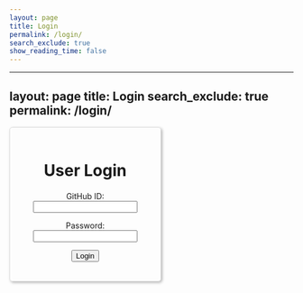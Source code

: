 ```yaml
---
layout: page
title: Login
permalink: /login/
search_exclude: true
show_reading_time: false
---
```


---
layout: page 
title: Login
search_exclude: true
permalink: /login/
---

<style>
    .login-container {
        display: flex;
        justify-content: space-between;
        flex-wrap: wrap; /* allows the cards to wrap onto the next line if the screen is too small */
    }
    
    .login-card, .signup-card {
        margin-top: 0;
        width: 45%;
        border: 1px solid #ddd;
        border-radius: 5px;
        padding: 20px;
        box-shadow: 2px 2px 5px rgba(0, 0, 0, 0.3);
        margin-bottom: 20px;
        overflow-x: auto;
        text-align: center;
    }
    
    .login-card h1, .signup-card h1 {
        margin-bottom: 20px;
    }
</style>

<div class="login-container">
    <!-- Login Form -->
    <div class="login-card">
        <h1>User Login</h1>
        <form id="loginForm" onsubmit="handleLogin(event);">
            <p>
                <label>
                    GitHub ID:
                    <input type="text" name="uid" id="uid" required>
                </label>
            </p>
            <p>
                <label>
                    Password:
                    <input type="password" name="password" id="password" required>
                </label>
            </p>
            <p>
                <button type="submit">Login</button>
            </p>
            <p id="loginMessage" style="color: red;"></p>
        </form>
    </div>
<script>
// Handle login request
function handleLogin(event) {
    event.preventDefault(); // Prevent default form submission
    const uid = document.getElementById("uid").value;
    const password = document.getElementById("password").value;

    fetch('https://your-api-endpoint/api/authenticate', { // Update the API endpoint
        method: "POST",
        headers: {
            "Content-Type": "application/json"
        },
        body: JSON.stringify({ uid, password })
    })
    .then(response => {
        if (!response.ok) {
            throw new Error(`Login failed: ${response.status}`);
        }
        return response.json();
    })
    .then(data => {
        document.getElementById("loginMessage").textContent = "Login successful!";
        window.location.href = '/profile'; // Redirecting to profile after successful login
    })
    .catch(error => {
        console.error("Login Error:", error);
        document.getElementById("loginMessage").textContent = `Login Error: ${error.message}`;
    });
}

// dealing w signup request
function handleSignup(event) {
    event.preventDefault(); // Prevent default form submission

    const signupButton = document.querySelector(".signup-card button");
    signupButton.disabled = true;
    signupButton.style.backgroundColor = '#d3d3d3'; // Disable button during signup

    const name = document.getElementById("name").value;
    const uid = document.getElementById("signupUid").value;
    const password = document.getElementById("signupPassword").value;
    const kasmNeeded = document.getElementById("kasmNeeded").checked;

    fetch('https://your-api-endpoint/api/user', { // Update the API endpoint
        method: "POST",
        headers: {
            "Content-Type": "application/json"
        },
        body: JSON.stringify({ name, uid, password, kasm_server_needed: kasmNeeded })
    })
    .then(response => {
        if (!response.ok) {
            throw new Error(`Signup failed: ${response.status}`);
        }
        return response.json();
    })
    .then(data => {
        document.getElementById("signupMessage").textContent = "Signup successful!";
        signupButton.disabled = false;
        signupButton.style.backgroundColor = ''; // Re-enable button after successful signup
        window.location.href = '/profile'; // Redirect to profile after signup
    })
    .catch(error => {
        console.error("Signup Error:", error);
        document.getElementById("signupMessage").textContent = `Signup Error: ${error.message}`;
        signupButton.disabled = false;
        signupButton.style.backgroundColor = ''; // Re-enable button if there's an error
    });
}
</script>